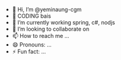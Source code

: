 - 👋 Hi, I’m @yeminaung-cgm
- 👀 CODING bais
- 🌱 I’m currently working spring, c#, nodjs
- 💞️ I’m looking to collaborate on 
- 📫 How to reach me ...
- 😄 Pronouns: ...
- ⚡ Fun fact: ...

<!---
ye-minaung/ye-minaung is a ✨ special ✨ repository because its `README.md` (this file) appears on your GitHub profile.
You can click the Preview link to take a look at your changes.
--->
